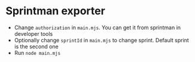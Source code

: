# Sprintman exporter

- Change `authorization` in `main.mjs`. You can get it from sprintman in developer tools
- Optionally change `sprintId` in `main.mjs` to change sprint. Default sprint is the second one
- Run `node main.mjs`
